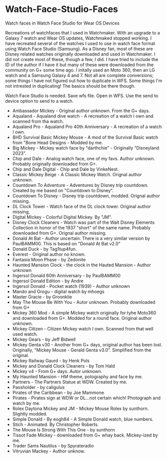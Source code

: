 # Watch-Face-Studio-Faces
Watch faces in Watch Face Studio for Wear OS Devices

Recreations of watchfaces that I used in Watchmaker.  With an upgrade to a Galaxy 7 watch and Wear OS updates, Watchmaked stopped working.  I have recreated several of the watches I used to use in watch face format using Watch Face Studio (Samsung).  As a Disney fan, most of these are Disney related watches originally downloaded and used in Watchmaker.  I did not create most of these, though a few, I did.  I have tried to include the ID of the author if I have it but many of these were downloaded from the community on G+ some time ago. I initally used an Moto 360, then an LG watch and a Samsung Galaxy 4 and 7. Not all are complete conversions; some things I have not figured out how to duplicate in WFS. Some things I'm not intrested in duplicating! The basics should be there though.

Watch Face Studio is needed.
Save wfs file.
Open in WFS.
Use the send to device option to send to a watch.

* Ambassador Mickey - Original author unknown.  From the G+ days.
* Aqualand - Aqualand dive watch - A recreation of a watch I own and scanned from tha watch.
* Aqualand Pro - Aqualand Pro 40th Anniversary - A recreation of a watch I own.
* BHD Survival Basic Mickey Mouse - A mod of the Survival Basic watch from "Bone Head Designs - Modded by me.
* Big Mickey - Mickey watch face by "darthchie" - Originally "Disneyland 2023".
* Chip and Dale - Analog watch face, one of my favs. Author unknown. Probably originally downloaded from G+.
* Chip and Dale Digital - Chip and Dale by VinkeNest.
* Classic Mickey Beige - A Classic Mickey Watch.  Orignal author unknown.
* Countdown To Adventure - Adventures by Disney trip countdown. Created by me based on "Countdown to Disney".
* Countdown To Disney - Disney trip countdown, modded.  Orignal author missing.
* DL Clock Tower - Watch face of the DL clock tower. Original author missing,
* Digital Mickey - Colorful Digital Mickey. By "JM".
* Disney Clock Cleaners - Watch was part of the Walt Disney Elements Collection in honor of the 1937 "short" of the same name. Probably downloaded from G+. Orignal author missing.
* Donald At Bat - Author uncertain.  There is a very similar version by PaulBAMM00. This is based on "Donald At Bat v2.0"
* Donald Duck - by Tag1tup4fun.
* Everest - Original author no known.
* Fantasia Moon Phase - by Zedonite
* Haunted Mansion Clock - the clock in the Hauted Mansion - Author unknown
* Ingersol Donald 60th Anniversary - by PaulBAMM00
* Ingersol Donald Edition - by Andre
* Ingersol Donald - Pocket watch (1939) - Author unknown
* Mando and Grogu - digital watch by mhoegs
* Master Gracie  - by Groonklie
* May The Mouse Be With You - Autor unknown.  Probably downloaded from G+
* Mickey 360 Mod - A simple Mickey watch originally for tyhe Moto360 and downloaded from G+.  Modded for a round face. Original author unknown.
* Mickey Citizen - Citizen Mickey watch I own.  Scanned from that well used watch.
* Mickey Gears - by Jeff Bidwell
* Mickey Genta v30 - Another from G+ days, original author has been lost.  Originally, "Mickey Mouse - Gerald Genta v3.0". Simplified from the original.
* Mickey Railway Gaurd - by Henk Pols
* Mickey and Donald Clock Cleaners - by Tom Hald
* Mickey v4 - From G+ days.  Autor unknown.
* My Haunted Mansion - HM theme, potography and face by me.
* Partners - The Partners Statue at WDW. Created by me.
* Passholder - by caligulus
* Pirates of the Caribbean - by Joe Mammone
* Pirates - Pirates sign at WDW or DL...not certain which! Photograph and watch by me.
* Rolex Daytona Mickey and JM - Mickey Mouse Rolex by sunthorn. Slightly modded.
* Simple Donald - By eogh84 - A Simple Donald watch, blue numbers.
* Stich - Animated. By Christopher Roberts.
* The Mouse Is Strong With This One  - by sunthorn
* Tissot Fade Mickey - downloaded from G+ whay back.  Mickey-ized by me.
* Trader Sams Nautilus - by Spyrateradio
* Vitruvian Mackey - Author unknow.
